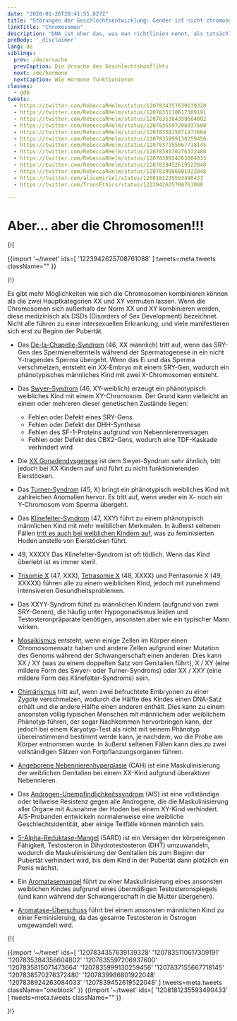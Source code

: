 ```yaml
---
date: "2020-01-26T20:41:55.827Z"
title: "Störungen der Geschlechtsentwicklung: Gender ist nicht chromosomal"
linkTitle: "Chromosomen"
description: "DNA ist eher das, was man richtlinien nennt, als tatsächliche regeln."
preBody: '_disclaimer'
lang: de
siblings:
  prev: /de/ursache
  prevCaption: Die Ursache des Geschlechtskonflikts
  next: /de/hormone
  nextCaption: Wie Hormone funktionieren
classes:
  - gdb
tweets:
  - https://twitter.com/RebeccaRHelm/status/1207834357639139328
  - https://twitter.com/RebeccaRHelm/status/1207835110617309191
  - https://twitter.com/RebeccaRHelm/status/1207835384358604802
  - https://twitter.com/RebeccaRHelm/status/1207835597206937600
  - https://twitter.com/RebeccaRHelm/status/1207835815071473664
  - https://twitter.com/RebeccaRHelm/status/1207835999130259456
  - https://twitter.com/RebeccaRHelm/status/1207837155667718145
  - https://twitter.com/RebeccaRHelm/status/1207838570276372480
  - https://twitter.com/RebeccaRHelm/status/1207838924263084033
  - https://twitter.com/RebeccaRHelm/status/1207839452619522048
  - https://twitter.com/RebeccaRHelm/status/1207839986801922048
  - https://twitter.com/alicemiriel/status/1208181235593490433
  - https://twitter.com/TransEthics/status/1223942625708761088

---
```


# Aber… aber die Chromosomen!!!

{!{ <div class="gutter">
  {{import '~/tweet' ids=[
    '1223942625708761088'
  ] tweets=meta.tweets className="" }}
</div>}!}

Es gibt mehr Möglichkeiten wie sich die Chromosomen kombinieren können als die zwei Hauptkategorien XX und XY vermuten lassen. Wenn die Chromosomen sich außerhalb der Norm XX und XY kombinieren werden, diese medizinisch als DSDs (Disorders of Sex Development) bezeichnet. Nicht alle führen zu einer intersexuellen Erkrankung, und viele manifestieren sich erst zu Beginn der Pubertät.

- Das [De-la-Chapelle-Syndrom](https://de.wikipedia.org/wiki/XX-Mann) (46, XX männlich) tritt auf, wenn das SRY-Gen des Spermienelternteils während der Spermatogenese in ein nicht Y-tragendes Sperma übergeht. Wenn das Ei und das Sperma verschmelzen, entsteht ein XX-Embryo mit einem SRY-Gen, wodurch ein phänotypisches männliches Kind mit zwei X-Chromosomen entsteht.

- Das [Swyer-Syndrom](https://de.wikipedia.org/wiki/Swyer-Syndrom) (46, XY-weiblich) erzeugt ein phänotypisch weibliches Kind mit einem XY-Chromosom. Der Grund kann vielleicht an einem oder mehreren dieser genetischen Zustände liegen:
  - Fehlen oder Defekt eines SRY-Gens
  - Fehlen oder Defekt der DHH-Synthese
  - Fehlen des SF-1-Proteins aufgrund von Nebennierenversagen
  - Fehlen oder Defekt des CBX2-Gens, wodurch eine TDF-Kaskade verhindert wird

- Die [XX Gonadendysgenese](https://de.wikipedia.org/wiki/Gonadendysgenesie,_46,_XX-Typ) ist dem Swyer-Syndrom sehr ähnlich, tritt jedoch bei XX Kindern auf und führt zu nicht funktionierenden Eierstöcken.

- Das [Turner-Syndrom](https://de.wikipedia.org/wiki/Turner-Syndrom) (45, X) bringt ein phänotypisch weibliches Kind mit zahlreichen Anomalien hervor. Es tritt auf, wenn weder ein X- noch ein Y-Chromosom vom Sperma übergeht.

- Das [Klinefelter-Syndrom](https://de.wikipedia.org/wiki/Klinefelter-Syndrom) (47, XXY) führt zu einem phänotypisch männlichen Kind mit mehr weiblichen Merkmalen. In äußerst seltenen Fällen [tritt es auch bei weiblichen Kindern auf](https://www.ncbi.nlm.nih.gov/pubmed/15755052), was zu feminisierten Hoden anstelle von Eierstöcken führt.

- 49, XXXXY Das Klinefelter-Syndrom ist oft tödlich. Wenn das Kind überlebt ist es immer steril.

- [Trisomie X](https://de.wikipedia.org/wiki/Triple-X-Syndrom) (47, XXX), [Tetrasomie X](https://de.wikipedia.org/wiki/Poly-X-Syndrom) (48, XXXX) und Pentasomie X (49, XXXXX) führen alle zu einem weiblichen Kind, jedoch mit zunehmend intensiveren Gesundheitsproblemen.

- Das XXYY-Syndrom führt zu männlichen Kindern (aufgrund von zwei SRY-Genen), die häufig unter Hypogonadismus leiden und Testosteronpräparate benötigen, ansonsten aber wie ein typischer Mann wirken.

- [Mosaikismus](https://de.wikipedia.org/wiki/Mosaik_%28Genetik%29) entsteht, wenn einige Zellen im Körper einen Chromosomensatz haben und andere Zellen aufgrund einer Mutation des Genoms während der Schwangerschaft einen anderen. Dies kann XX / XY (was zu einem doppelten Satz von Genitalien führt), X / XY (eine mildere Form des Swyer- oder Turner-Syndroms) oder XX / XXY (eine mildere Form des Klinefelter-Syndroms) sein.

- [Chimärismus](https://de.wikipedia.org/wiki/Chim%C3%A4re_%28Genetik%29) tritt auf, wenn zwei befruchtete Embryonen zu einer Zygote verschmelzen, wodurch die Hälfte des Kindes einen DNA-Satz erhält und die andere Hälfte einen anderen enthält. Dies kann zu einem ansonsten völlig typischen Menschen mit männlichem oder weiblichem Phänotyp führen, der sogar Nachkommen hervorbringen kann, der jedoch bei einem Karyotyp-Test als nicht mit seinem Phänotyp übereinstimmend bestimmt werde kann, je nachdem, wo die Probe am Körper entnommen wurde. In äußerst seltenen Fällen kann dies zu zwei vollständigen Sätzen von Fortpflanzungsorganen führen.

- [Angeborene Nebennierenhyperplasie](https://de.wikipedia.org/wiki/Adrenogenitales_Syndrom) (CAH) ist eine Maskulinisierung der weiblichen Genitalien bei einem XX-Kind aufgrund überaktiver Nebennieren.

- Das [Androgen-Unempfindlichkeitssyndrom](https://de.wikipedia.org/wiki/Androgenresistenz) (AIS) ist eine vollständige oder teilweise Resistenz gegen alle Androgene, die die Maskulinisierung aller Organe mit Ausnahme der Hoden bei einem XY-Kind verhindert. AIS-Probanden entwickeln normalerweise eine weibliche Geschlechtsidentität, aber einige Teilfälle können männlich sein.

- [5-Alpha-Reduktase-Mangel](https://de.wikipedia.org/wiki/St%C3%B6rung_der_Geschlechtsentwicklung_durch_5%CE%B1-Reduktase-2-Mangel) (5ARD) ist ein Versagen der körpereigenen Fähigkeit, Testosteron in Dihydrotestosteron (DHT) umzuwandeln, wodurch die Maskulinisierung der Genitalien bis zum Beginn der Pubertät verhindert wird, bis dem Kind in der Pubertät dann plötzlich ein Penis wächst.

- Ein [Aromatasemangel](https://de.wikipedia.org/wiki/Aromatase-Mangel) führt zu einer Maskulinisierung eines ansonsten weiblichen Kindes aufgrund eines übermäßigen Testosteronspiegels (und kann während der Schwangerschaft in die Mutter übergehen).

- [Aromatase-Überschuss](https://de.wikipedia.org/wiki/Aromatase-Exzess-Syndrom) führt bei einem ansonsten männlichen Kind zu einer Feminisierung, da das gesamte Testosteron in Östrogen umgewandelt wird.

{!{ <div class="span34 center print-span2">
  {{import '~/tweet' ids=[
    '1207834357639139328'
    '1207835110617309191'
    '1207835384358604802'
    '1207835597206937600'
    '1207835815071473664'
    '1207835999130259456'
    '1207837155667718145'
    '1207838570276372480'
    '1207839986801922048'
    '1207838924263084033'
    '1207839452619522048'
  ] tweets=meta.tweets className="oneblock" }}
  {{import '~/tweet' ids=[
    '1208181235593490433'
  ] tweets=meta.tweets className="" }}
</div>}!}
